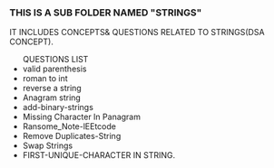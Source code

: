 <h3>THIS IS A SUB FOLDER NAMED <b>"STRINGS"</b></h3>
<p>IT INCLUDES CONCEPTS& QUESTIONS RELATED TO STRINGS(DSA CONCEPT).</p>
<ul>
<heading>QUESTIONS LIST</heading>
  <li>valid parenthesis</li>
  <li>roman to int</li>
  <li>reverse a string</li>
  <li>Anagram string</li>
  <li>add-binary-strings</li>
  <li>Missing Character In Panagram</li>
  <li>Ransome_Note-lEEtcode</li>
  <li>Remove Duplicates-String</li>
  <li>Swap Strings</li>
  <li>FIRST-UNIQUE-CHARACTER IN STRING.</li>
</ul>
